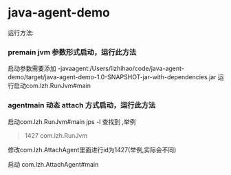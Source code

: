 # java-agent-demo

运行方法:
### premain jvm 参数形式启动，运行此方法
启动参数需要添加 -javaagent:/Users/lizhihao/code/java-agent-demo/target/java-agent-demo-1.0-SNAPSHOT-jar-with-dependencies.jar
运行启动com.lzh.RunJvm#main

### agentmain 动态 attach 方式启动，运行此方法
启动com.lzh.RunJvm#main
jps -l
查找到 ,举例
> 1427 com.lzh.RunJvm

修改com.lzh.AttachAgent里面进行id为1427(举例,实际会不同)

启动 com.lzh.AttachAgent#main
